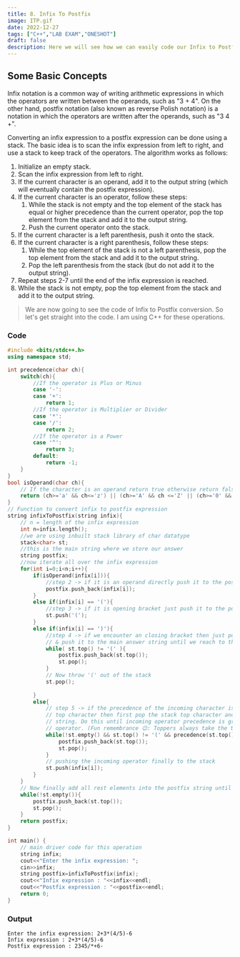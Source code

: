 ```yaml
---
title: 8. Infix To Postfix
image: ITP.gif
date: 2022-12-27
tags: ["C++","LAB EXAM","ONESHOT"]
draft: false
description: Here we will see how we can easily code our Infix to Postfix conversion. 
---
```

## Some Basic Concepts
Infix notation is a common way of writing arithmetic expressions in which the operators are written between the operands, such as "3 + 4". On the other hand, postfix notation (also known as reverse Polish notation) is a notation in which the operators are written after the operands, such as "3 4 +".

Converting an infix expression to a postfix expression can be done using a stack. The basic idea is to scan the infix expression from left to right, and use a stack to keep track of the operators. The algorithm works as follows:

1. Initialize an empty stack.
2. Scan the infix expression from left to right.
3. If the current character is an operand, add it to the output string (which will eventually contain the postfix expression).
4. If the current character is an operator, follow these steps:
   1. While the stack is not empty and the top element of the stack has equal or higher precedence than the current operator, pop the top element from the stack and add it to the output string.
   2. Push the current operator onto the stack.
5. If the current character is a left parenthesis, push it onto the stack.
6. If the current character is a right parenthesis, follow these steps:
   1. While the top element of the stack is not a left parenthesis, pop the top element from the stack and add it to the output string.
   2. Pop the left parenthesis from the stack (but do not add it to the output string).
7. Repeat steps 2-7 until the end of the infix expression is reached.
8. While the stack is not empty, pop the top element from the stack and add it to the output string.

> We are now going to see the code of Infix to Postfix conversion. So let's get straight into the code. I am using C++ for these operations.

### Code
```cpp
#include <bits/stdc++.h>
using namespace std;

int precedence(char ch){
    switch(ch){
		//If the operator is Plus or Minus
        case '-':
        case '+':
            return 1;
		//If the operator is Multiplier or Divider
        case '*':
        case '/':
            return 2;
		//If the operator is a Power
		case '^':
			return 3;
        default:
            return -1;
    }
}
bool isOperand(char ch){
	// If the character is an operand return true otherwise return false
    return (ch>='a' && ch<='z') || (ch>='A' && ch <='Z' || (ch>='0' && ch<='9'));
}
// Function to convert infix to postfix expression
string infixToPostfix(string infix){
	// n = length of the infix expression
    int n=infix.length();
	//we are using inbuilt stack library of char datatype
    stack<char> st;
	//this is the main string where we store our answer
    string postfix;
	//now iterate all over the infix expression 
    for(int i=0;i<n;i++){
        if(isOperand(infix[i])){
            //step 2 -> if it is an operand directly push it to the postfix string
            postfix.push_back(infix[i]);
        }
        else if(infix[i] == '('){
            //step 3 -> if it is opening bracket just push it to the postfix string
            st.push('(');
        }
        else if(infix[i] == ')'){
            //step 4 -> if we encounter an closing bracket then just pop all the elements
			// & push it to the main answer string until we reach to the opening bracket
            while( st.top() != '(' ){
                postfix.push_back(st.top());
                st.pop();
            }
			// Now throw '(' out of the stack
            st.pop();
            
        }
        else{
            // step 5 -> if the precedence of the incoming character is lesser than the stack
			// top character then first pop the stack top character and add it to the postfix
			// string. Do this until incoming operator precedence is greater than the stack top
			// operator. (Fun remembrance 😉: Toppers always take the top position in the class)
            while(!st.empty() && st.top() != '(' && precedence(st.top()) >= precedence(infix[i])){
                postfix.push_back(st.top());
                st.pop();
            }
			// pushing the incoming operator finally to the stack
            st.push(infix[i]);
        }
    }
    // Now finally add all rest elements into the postfix string until stack gets empty
    while(!st.empty()){
        postfix.push_back(st.top());
        st.pop();
    }
    return postfix;
}

int main() {
	// main driver code for this operation
    string infix;
	cout<<"Enter the infix expression: ";
	cin>>infix;
    string postfix=infixToPostfix(infix);
    cout<<"Infix expression : "<<infix<<endl; 
    cout<<"Postfix expression : "<<postfix<<endl;
    return 0;
}
```
### Output
```
Enter the infix expression: 2+3*(4/5)-6
Infix expression : 2+3*(4/5)-6
Postfix expression : 2345/*+6-
```
